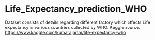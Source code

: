 # Life_Expectancy_prediction_WHO
Dataset consists of details regarding different factory which affects Life expectancy in various countries collected by WHO.
Kaggle source: https://www.kaggle.com/kumarajarshi/life-expectancy-who
